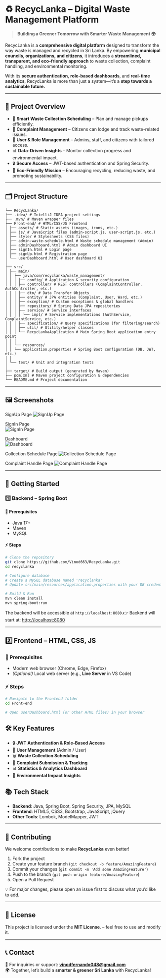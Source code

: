# ♻️ RecycLanka – Digital Waste Management Platform

> **Building a Greener Tomorrow with Smarter Waste Management 🌍**

RecycLanka is a **comprehensive digital platform** designed to transform the way waste is managed and recycled in Sri Lanka. By empowering **municipal councils, organizations, and citizens**, it introduces a **streamlined, transparent, and eco-friendly approach** to waste collection, complaint handling, and environmental monitoring.

With its **secure authentication**, **role-based dashboards**, and **real-time analytics**, RecycLanka is more than just a system—it’s a **step towards a sustainable future.**

---

## 🌟 Project Overview

- 📅 **Smart Waste Collection Scheduling** – Plan and manage pickups efficiently.
- 📝 **Complaint Management** – Citizens can lodge and track waste-related issues.
- 👥 **User & Role Management** – Admins, staff, and citizens with tailored access.
- 📊 **Data-Driven Insights** – Monitor collection progress and environmental impact.
- 🔒 **Secure Access** – JWT-based authentication and Spring Security.
- 🌱 **Eco-Friendly Mission** – Encouraging recycling, reducing waste, and promoting sustainability.

---

## 🗂️ Project Structure

````
└── RecycLanka/
├── .idea/ # IntelliJ IDEA project settings
├── .mvn/ # Maven wrapper files
├── Front-end/ # HTML/CSS/JS Frontend
│ ├── assets/ # Static assets (images, icons, etc.)
│ ├── js/ # JavaScript files (admin-script.js, user-script.js, etc.)
│ ├── style/ # Stylesheets (CSS files)
│ ├── admin-waste-schedule.html # Waste schedule management (Admin)
│ ├── adminDashboard.html # Admin dashboard UI
│ ├── signIn.html # Login page
│ ├── signUp.html # Registration page
│ └── userDashboard.html # User dashboard UI
│
├── src/
│ ├── main/
│ │ ├── java/com/recyclanka/waste_management/
│ │ │ ├── config/ # Application & security configuration
│ │ │ ├── controller/ # REST controllers (ComplaintController, AuthController, etc.)
│ │ │ ├── dto/ # Data Transfer Objects
│ │ │ ├── entity/ # JPA entities (Complaint, User, Ward, etc.)
│ │ │ ├── exception/ # Custom exceptions & global handlers
│ │ │ ├── repository/ # Spring Data JPA repositories
│ │ │ ├── service/ # Service interfaces
│ │ │ │ └── impl/ # Service implementations (AuthService, ComplaintService, etc.)
│ │ │ ├── specification/ # Query specifications (for filtering/search)
│ │ │ ├── util/ # Utility/helper classes
│ │ │ └── RecycLankaApplication # Main Spring Boot application entry point
│ │ │
│ │ └── resources/
│ │ └── application.properties # Spring Boot configuration (DB, JWT, etc.)
│ │
│ └── test/ # Unit and integration tests
│
├── target/ # Build output (generated by Maven)
├── pom.xml # Maven project configuration & dependencies
└── README.md # Project documentation
````

---

## 🖼️ Screenshots

SignUp Page
![SignUp Page](https://i.imgur.com/jewyKBK.png)

SignIn Page  
![SignIn Page](https://i.imgur.com/bmDdXp2.png)

Dashboard  
![Dashboard](https://i.imgur.com/RPMrewi.png)

Collection Schedule Page
![Collection Schedule Page](https://i.imgur.com/G5cZSE4.png)

Complaint Handle Page
![Complaint Handle Page](https://i.imgur.com/GFDTOzT.png)

---

## 🚀 Getting Started

### 1️⃣ Backend – Spring Boot

#### 📌 Prerequisites
- Java 17+
- Maven
- MySQL

#### ⚡ Steps
```bash
# Clone the repository
git clone https://github.com/Vinod663/RecycLanka.git
cd recyclanka

# Configure database
# Create a MySQL database named 'recyclanka'
# Update src/main/resources/application.properties with your DB credentials

# Build & Run
mvn clean install
mvn spring-boot:run
```
The backend will be accessible at `http://localhost:8080`.👉 Backend will start at: [http://localhost:8080](http://localhost:8080)

---

## 2️⃣ Frontend – HTML, CSS, JS

### 📌 Prerequisites
- Modern web browser (Chrome, Edge, Firefox)
- *(Optional)* Local web server (e.g., **Live Server** in VS Code)

### ⚡ Steps
```bash
# Navigate to the Frontend folder
cd Front-end

# Open userDashboard.html (or other HTML files) in your browser
```

## 🛠️ Key Features

- 🔒 **JWT Authentication & Role-Based Access**
- 👥 **User Management** (Admin / User)
- 🗑️ **Waste Collection Scheduling**
- 📝 **Complaint Submission & Tracking**
- 📊 **Statistics & Analytics Dashboard**
- 🌱 **Environmental Impact Insights**  

## 📚 Tech Stack

- **Backend**: Java, Spring Boot, Spring Security, JPA, MySQL
- **Frontend**: HTML5, CSS3, Bootstrap, JavaScript, jQuery
- **Other Tools**: Lombok, ModelMapper, JWT

---

## 🤝 Contributing

We welcome contributions to make **RecycLanka** even better!

1. Fork the project
2. Create your feature branch (`git checkout -b feature/AmazingFeature`)
3. Commit your changes (`git commit -m 'Add some AmazingFeature'`)
4. Push to the branch (`git push origin feature/AmazingFeature`)
5. Open a Pull Request

💡 For major changes, please open an issue first to discuss what you’d like to add.

---

## 📜 License

This project is licensed under the **MIT License**. – feel free to use and modify it.

---

## 📞 Contact

📧 For inquiries or support: **vinodfernando048@gmail.com**  
🌍 Together, let’s build a **smarter & greener Sri Lanka** with RecycLanka!  






